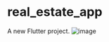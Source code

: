 # real_estate_app

A new Flutter project.
![image](https://github.com/user-attachments/assets/6840e31b-74a5-4068-ae8b-4940cc96d492)
